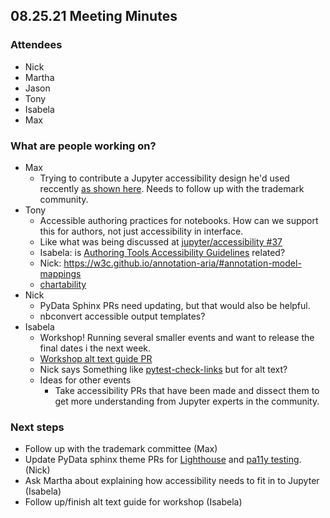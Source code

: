 ## 08.25.21 Meeting Minutes 

### Attendees
- Nick
- Martha
- Jason
- Tony
- Isabela
- Max

### What are people working on?
- Max 
    - Trying to contribute a Jupyter accessibility design he'd used reccently [as shown here](https://github.com/jupyter/accessibility/issues/54). Needs to follow up with the trademark community.
- Tony
    - Accessible authoring practices for notebooks. How can we support this for authors, not just accessibility in interface.
    - Like what was being discussed at [jupyter/accessibility #37](https://github.com/jupyter/accessibility/issues/37)
    - Isabela: is [Authoring Tools  Accessibility Guidelines](https://www.w3.org/WAI/standards-guidelines/atag/) related?
    - Nick: https://w3c.github.io/annotation-aria/#annotation-model-mappings
    - [chartability](https://chartability.fizz.studio/)
- Nick 
    - PyData Sphinx PRs need updating, but that would also be helpful.
    - nbconvert accessible output templates?
- Isabela
    - Workshop! Running several smaller events and want to release the final dates i the next week.
    - [Workshop alt text guide PR](https://github.com/Quansight-Labs/jupyter-accessibility-workshops/pull/1)
    - Nick says Something like [pytest-check-links](https://pypi.org/project/pytest-check-links/) but for alt text?
    - Ideas for other events
        - Take accessibility PRs that have been made and dissect them to get more understanding from Jupyter experts in the community.

### Next steps
- Follow up with the trademark committee (Max)
- Update PyData sphinx theme PRs for [Lighthouse](https://github.com/pydata/pydata-sphinx-theme/pull/206) and [pa11y testing](https://github.com/pydata/pydata-sphinx-theme/pull/294). (Nick)
- Ask Martha about explaining how accessibility needs to fit in to Jupyter (Isabela)
- Follow up/finish alt text guide for workshop (Isabela)